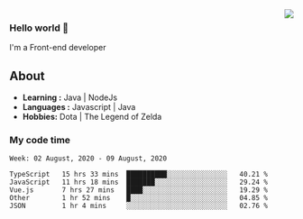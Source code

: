 <img align='right' src="https://github-readme-stats.vercel.app/api?username=jumodada&show_icons=true&theme=vue">

### Hello world 👋

I'm a Front-end developer 
    
## About
-  **Learning :** Java | NodeJs
-  **Languages :** Javascript | Java
-  **Hobbies:** Dota | The Legend of Zelda

### My code time

<!--START_SECTION:waka-->
```text
Week: 02 August, 2020 - 09 August, 2020

TypeScript   15 hrs 33 mins  ██████████░░░░░░░░░░░░░░░   40.21 % 
JavaScript   11 hrs 18 mins  ███████░░░░░░░░░░░░░░░░░░   29.24 % 
Vue.js       7 hrs 27 mins   ████░░░░░░░░░░░░░░░░░░░░░   19.29 % 
Other        1 hr 52 mins    █░░░░░░░░░░░░░░░░░░░░░░░░   04.85 % 
JSON         1 hr 4 mins     ░░░░░░░░░░░░░░░░░░░░░░░░░   02.76 %
```
<!--END_SECTION:waka-->
